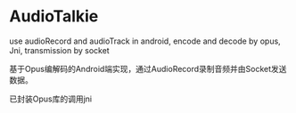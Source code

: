 # AudioTalkie
use audioRecord and audioTrack in android,  encode and decode by opus, Jni,  transmission by socket 

基于Opus编解码的Android端实现，通过AudioRecord录制音频并由Socket发送数据。

已封装Opus库的调用jni
